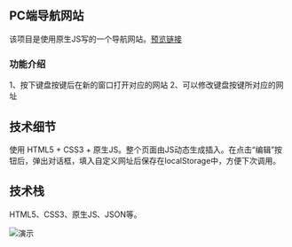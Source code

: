 ## PC端导航网站

该项目是使用原生JS写的一个导航网站。[预览链接](http://dengjian.space/navWebsite/index.html "预览链接")

### 功能介绍
1、按下键盘按键后在新的窗口打开对应的网站
2、可以修改键盘按键所对应的网址


## 技术细节
使用 HTML5 + CSS3 + 原生JS。整个页面由JS动态生成插入。在点击“编辑”按钮后，弹出对话框，填入自定义网址后保存在localStorage中，方便下次调用。

## 技术栈
HTML5、CSS3、原生JS、JSON等。

![演示](http://p533w93qa.bkt.clouddn.com/navWebsite.jpg)

